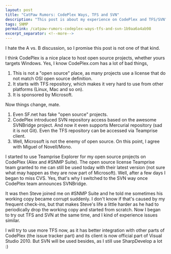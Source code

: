 ```yaml
---
layout: post
title: "CatPaw Rumors: CodePlex Ways, TFS and SVN"
description: "This post is about my experience on CodePlex and TFS/SVN"
tags: SNMP
permalink: /catpaw-rumors-codeplex-ways-tfs-and-svn-1b9aa6a4ab98
excerpt_separator: <!--more-->
---
```

I hate the A vs. B discussion, so I promise this post is not one of that kind.
<!--more-->

I think CodePlex is a nice place to host open source projects, whether yours targets Windows. Yes, I know CodePlex.com has a lot of bad things,

1. This is not a "open source" place, as many projects use a license that do not match OSI open source definition.
1. It starts with TFS repository, which makes it very hard to use from other platforms (Linux, Mac and so on).
1. It is sponsored by Microsoft.

Now things change, mate.

1. Even SF.net has fake "open source" projects.
1. CodePlex introduced SVN repository access based on the awesome SVNBridge project. And now it even supports Mercurial repository (sad it is not Git). Even the TFS repository can be accessed via Teamprise client.
1. Well, Microsoft is not the enemy of open source. On this point, I agree with Miguel of Novell/Mono.

I started to use Teamprise Explorer for my open source projects on CodePlex (Alex and #SNMP Suite). The open source license Teamprise team granted to me can still be used today with their latest version (not sure what may happen as they are now part of Microsoft). Well, after a few days I began to miss CVS. Yes, that's why I switched to the SVN way once CodePlex team announces SVNBridge.

It was then Steve joined me on #SNMP Suite and he told me sometimes his working copy became corrupt suddenly. I don't know if that's caused by my frequent check-ins, but that makes Steve's life a little harder as he had to periodically drop the working copy and started from scratch. Now I began to try out TFS and SVN at the same time, and I kind of experience issues similar.

I will try to use more TFS now, as it has better integration with other parts of CodePlex (the issue tracker part) and its client is now official part of Visual Studio 2010. But SVN will be used besides, as I still use SharpDevelop a lot :)
